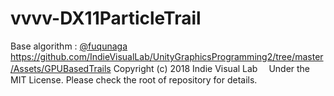 # vvvv-DX11ParticleTrail

Base algorithm : [@fuqunaga](https://github.com/fuqunaga) https://github.com/IndieVisualLab/UnityGraphicsProgramming2/tree/master/Assets/GPUBasedTrails
Copyright (c) 2018 Indie Visual Lab　
Under the MIT License. Please check the root of repository for details.
